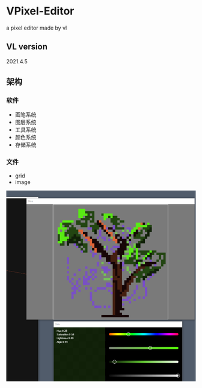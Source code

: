 # VPixel-Editor
a pixel editor made by vl

## VL version
2021.4.5

## 架构

### 软件
- 画笔系统
- 图层系统
- 工具系统
- 颜色系统
- 存储系统

### 文件
- grid
- image

![](https://github.com/levitate-studio/VPixel-Editor/blob/main/assets/img/ex.png)

